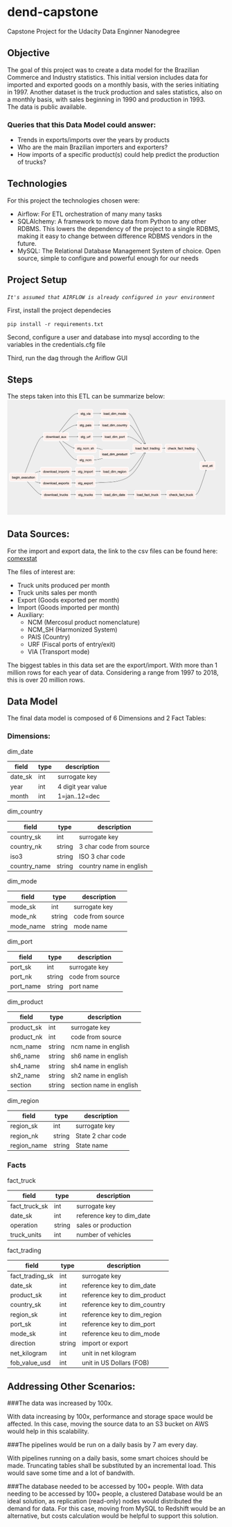 # dend-capstone
Capstone Project for the Udacity Data Enginner Nanodegree

## Objective
The goal of this project was to create a data model for the Brazilian Commerce and Industry statistics. 
This initial version includes data for imported and exported goods on a monthly basis, 
with the series initiating in 1997. Another dataset is the truck production and sales statistics, also on a monthly basis,
with sales beginning in 1990 and production in 1993.<br>
The data is public available.
### Queries that this Data Model could answer:
- Trends in exports/imports over the years by products
- Who are the main Brazilian importers and exporters?
- How imports of a specific product(s) could help predict the production of trucks? 

## Technologies
For this project the technologies chosen were:
- Airflow: For ETL orchestration of many many tasks
- SQLAlchemy: A framework to move data from Python to any other RDBMS. This lowers the dependency of the project to a 
single RDBMS, making it easy to change between difference RDBMS vendors in the future. 
- MySQL: The Relational Database Management System of choice. Open source, simple to configure and 
powerful enough for our needs

## Project Setup
*`It's assumed that AIRFLOW is already configured in your environment`<br>*

First, install the project dependecies<br>

`pip install -r requirements.txt` <br>

Second, configure a user and database into mysql according to the variables in the credentials.cfg file

Third, run the dag through the Ariflow GUI

## Steps
The steps taken into this ETL can be summarize below:
![ETL](https://github.com/lmeilibr/dend-capstone/blob/master/etl_flow.png "ETL Flow diagram")


## Data Sources:
For the import and export data, the link to the csv files can be found here:<br>
[comexstat](http://www.mdic.gov.br/balanca/bd/comexstat-bd)<br>

The files of interest are:
 - Truck units produced per month
 - Truck units sales per month
 - Export (Goods exported per month)
 - Import (Goods imported per month)
 - Auxiliary:
    - NCM (Mercosul product nomenclature)
    - NCM_SH (Harmonized System)
    - PAIS (Country)
    - URF (Fiscal ports of entry/exit)
    - VIA (Transport mode)
    
The biggest tables in this data set are the export/import. With more than 1 million rows for each year of data.
Considering a range from 1997 to 2018, this is over 20 million rows.
    
## Data Model
The final data model is composed of 6 Dimensions and 2 Fact Tables:
### Dimensions:

dim_date

|field  |type|description       |
|-------|----|------------------|
|date_sk|int |surrogate key     |
|year   |int |4 digit year value|
|month  |int |1=jan..12=dec     |

dim_country

|field       |type  |description             |
|------------|------|------------------------|
|country_sk  |int   |surrogate key           |
|country_nk  |string| 3 char code from source|
|iso3        |string| ISO 3 char code        |
|country_name|string|country name in english |

dim_mode

|field       |type  |description             |
|------------|------|------------------------|
|mode_sk     |int   |surrogate key           |
|mode_nk     |string|code from source        | 
|mode_name   |string|mode name               |

dim_port

|field       |type  |description             |
|------------|------|------------------------|
|port_sk     |int   |surrogate key           |
|port_nk     |string|code from source        |
|port_name   |string|port name               |

dim_product

|field       |type  |description             |
|------------|------|------------------------|
|product_sk  |int   |surrogate key           |
|product_nk  |int   |code from source        |
|ncm_name    |string|ncm name in english     |
|sh6_name    |string|sh6 name in english     |
|sh4_name    |string|sh4 name in english     |
|sh2_name    |string|sh2 name in english     |
|section     |string|section name in english |

dim_region

|field       |type  |description             |
|------------|------|------------------------|
|region_sk   |int   |surrogate key           |
|region_nk   |string|State 2 char code       |
|region_name |string|State name              |

### Facts

fact_truck

|field        |type  |description              |
|-------------|------|-------------------------|
|fact_truck_sk|int   |surrogate key            |
|date_sk      |int   |reference key to dim_date|
|operation    |string|sales or production      |
|truck_units  |int   |number of vehicles       |

fact_trading

|field          |type  |description                 |
|---------------|------|----------------------------|
|fact_trading_sk|int   |surrogate key               |
|date_sk        |int   |reference key to dim_date   |
|product_sk     |int   |reference key to dim_product|
|country_sk     |int   |reference key to dim_country|
|region_sk      |int   |reference key to dim_region |
|port_sk        |int   |reference key to dim_port   |
|mode_sk        |int   |reference keu to dim_mode   |
|direction      |string|import or export            |
|net_kilogram   |int   |unit in net kilogram        |
|fob_value_usd  |int   |unit in US Dollars (FOB)    |

## Addressing Other Scenarios:

###The data was increased by 100x.

With data increasing by 100x, performance and storage space would be affected. In this case, 
moving the source data to an S3 bucket on AWS would help in this scalability.

###The pipelines would be run on a daily basis by 7 am every day.

With pipelines running on a daily basis, some smart choices should be made. Truncating tables shall be 
substituted by an incremental load. This would save some time and a lot of bandwith.

###The database needed to be accessed by 100+ people.
With data needing to be accessed by 100+ people, a clustered Database would be an ideal solution, 
as replication (read-only) nodes would distributed the demand for data. For this case, moving from MySQL to Redshift 
would be an alternative, but costs calculation would be helpful to support this solution.


